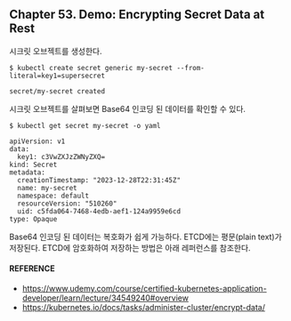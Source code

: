 
## Chapter 53. Demo: Encrypting Secret Data at Rest

시크릿 오브젝트를 생성한다.

```
$ kubectl create secret generic my-secret --from-literal=key1=supersecret

secret/my-secret created
```

시크릿 오브젝트를 살펴보면 Base64 인코딩 된 데이터를 확인할 수 있다. 

```
$ kubectl get secret my-secret -o yaml 

apiVersion: v1
data:
  key1: c3VwZXJzZWNyZXQ=
kind: Secret
metadata:
  creationTimestamp: "2023-12-28T22:31:45Z"
  name: my-secret
  namespace: default
  resourceVersion: "510260"
  uid: c5fda064-7468-4edb-aef1-124a9959e6cd
type: Opaque
```

Base64 인코딩 된 데이터는 복호화가 쉽게 가능하다. ETCD에는 평문(plain text)가 저장된다. ETCD에 암호화하여 저장하는 방법은 아래 레퍼런스를 참조한다.

#### REFERENCE

- <https://www.udemy.com/course/certified-kubernetes-application-developer/learn/lecture/34549240#overview>
- <https://kubernetes.io/docs/tasks/administer-cluster/encrypt-data/>
